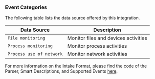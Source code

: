 
### Event Categories


The following table lists the data source offered by this integration.

| Data Source | Description                          |
| ----------- | ------------------------------------ |
| `File monitoring` | Monitor files and devices activities |
| `Process monitoring` | Monitor process activities |
| `Process use of network` | Monitor network activities |











For more information on the Intake Format, please find the code of the Parser, Smart Descriptions, and Supported Events [here](https://github.com/SEKOIA-IO/intake-formats/tree/main/Wazuh/wazuh).